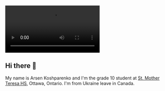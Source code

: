 ![Arsen Koshparenko banner](https://github.com/Arsen-Koshparenko/Arsen-Koshparenko/raw/main/Arsen%20Koshparenko.mp4)
## Hi there 👋

My name is Arsen Koshparenko and I'm the grade 10 student at [St. Mother Teresa HS](https://teh.ocsb.ca/), Ottawa, Ontario. I'm from Ukraine leave in Canada.
